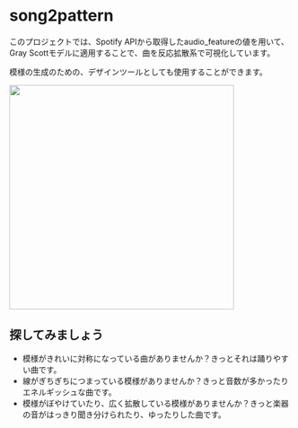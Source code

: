# song2pattern

このプロジェクトでは、Spotify APIから取得したaudio_featureの値を用いて、Gray Scottモデルに適用することで、曲を反応拡散系で可視化しています。

模様の生成のための、デザインツールとしても使用することができます。

<img src="https://github.com/KosukeOnishi/song2pattern/blob/main/poster.png" width="400">

## 探してみましょう
- 模様がきれいに対称になっている曲がありませんか？きっとそれは踊りやすい曲です。
- 線がぎちぎちにつまっている模様がありませんか？きっと音数が多かったりエネルギッシュな曲です。
- 模様がぼやけていたり、広く拡散している模様がありませんか？きっと楽器の音がはっきり聞き分けられたり、ゆったりした曲です。